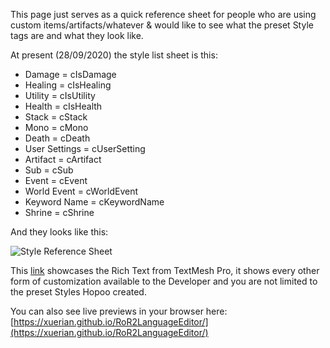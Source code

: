 This page just serves as a quick reference sheet for people who are using custom items/artifacts/whatever & would like to see what the preset Style tags are and what they look like.

At present (28/09/2020) the style list sheet is this:
* Damage = cIsDamage
* Healing = cIsHealing
* Utility = cIsUtility
* Health = cIsHealth
* Stack = cStack
* Mono = cMono
* Death = cDeath
* User Settings = cUserSetting
* Artifact = cArtifact
* Sub = cSub
* Event = cEvent
* World Event = cWorldEvent
* Keyword Name = cKeywordName
* Shrine = cShrine

And they looks like this:

![Style Reference Sheet](https://cdn.discordapp.com/attachments/567827235013132291/759798554566066206/unknown.png)

This [link](http://digitalnativestudios.com/textmeshpro/docs/rich-text/) showcases the Rich Text from TextMesh Pro, it shows every other form of customization available to the Developer and you are not limited to the preset Styles Hopoo created. 

You can also see live previews in your browser here: [https://xuerian.github.io/RoR2LanguageEditor/](https://xuerian.github.io/RoR2LanguageEditor/)